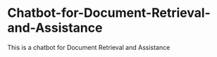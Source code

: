 # Chatbot-for-Document-Retrieval-and-Assistance
This is a chatbot  for Document Retrieval and Assistance
